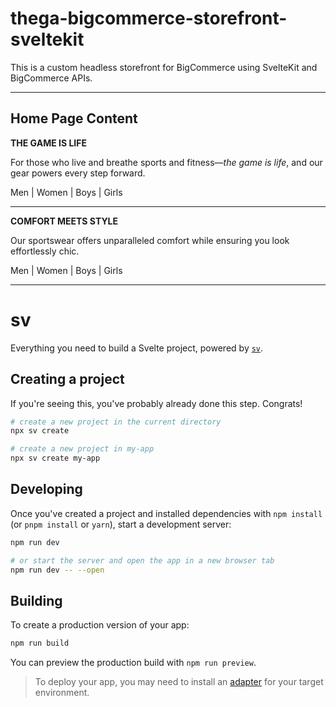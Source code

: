 # thega-bigcommerce-storefront-sveltekit

This is a custom headless storefront for BigCommerce using SvelteKit and BigCommerce APIs.

---

## Home Page Content

**THE GAME IS LIFE**

For those who live and breathe sports and fitness—_the game is life_, and our gear powers every step forward.

<a>Men</a> | <a>Women</a> | <a>Boys</a> | <a>Girls</a>

---

**COMFORT MEETS STYLE**

Our sportswear offers unparalleled comfort while ensuring you look effortlessly chic.

<a>Men</a> | <a>Women</a> | <a>Boys</a> | <a>Girls</a>

---

# sv

Everything you need to build a Svelte project, powered by [`sv`](https://github.com/sveltejs/cli).

## Creating a project

If you're seeing this, you've probably already done this step. Congrats!

```sh
# create a new project in the current directory
npx sv create

# create a new project in my-app
npx sv create my-app
```

## Developing

Once you've created a project and installed dependencies with `npm install` (or `pnpm install` or `yarn`), start a development server:

```sh
npm run dev

# or start the server and open the app in a new browser tab
npm run dev -- --open
```

## Building

To create a production version of your app:

```sh
npm run build
```

You can preview the production build with `npm run preview`.

> To deploy your app, you may need to install an [adapter](https://svelte.dev/docs/kit/adapters) for your target environment.
